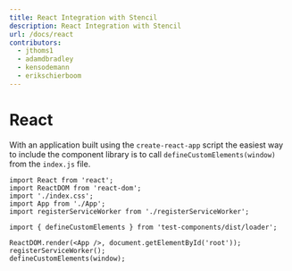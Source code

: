 ```yaml
---
title: React Integration with Stencil
description: React Integration with Stencil
url: /docs/react
contributors:
  - jthoms1
  - adamdbradley
  - kensodemann
  - erikschierboom
---
```

# React

With an application built using the `create-react-app` script the easiest way to include the component library is to call `defineCustomElements(window)` from the `index.js` file.

```tsx
import React from 'react';
import ReactDOM from 'react-dom';
import './index.css';
import App from './App';
import registerServiceWorker from './registerServiceWorker';

import { defineCustomElements } from 'test-components/dist/loader';

ReactDOM.render(<App />, document.getElementById('root'));
registerServiceWorker();
defineCustomElements(window);
```
